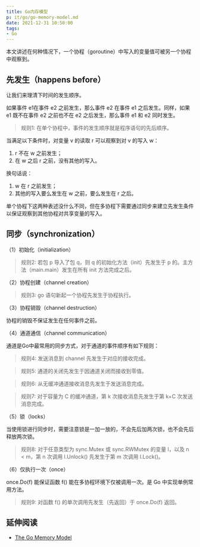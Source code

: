 ```yaml
---
title: Go内存模型
p: it/go/go-memory-model.md
date: 2021-12-31 10:50:00
tags:
- Go
---
```


本文讲述在何种情况下，一个协程（goroutine）中写入的变量值可被另一个协程中观察到。

## 先发生（happens before）

让我们来理清下时间的发生顺序。

如果事件 e1在事件 e2 之前发生，那么事件 e2 在事件 e1 之后发生。同样，如果 e1 既不在事件 e2 之前也不在 e2 之后发生，那么事件 e1 和 e2 同时发生。

> 规则1: 在单个协程中，事件的发生顺序就是程序语句的先后顺序。

当满足以下条件时，对变量 v 的读取 r 可以观察到对 v 的写入 w：

1. r 不在 w 之前发生；
2. 在 w 之后 r 之前，没有其他的写入。

换句话说：

1. w 在 r 之前发生；
2. 其他的写入要么发生在 w 之前，要么发生在 r 之后。

单个协程下这两种表述没什么不同，但在多协程下需要通过同步来建立先发生条件以保证观察到其他协程对共享变量的写入。

## 同步（synchronization）

（1）初始化（initialization）

> 规则2: 若包 p 导入了包 q，则 q 的初始化方法（init）先发生于 p 的。主方法（main.main）发生在所有 init 方法完成之后。

（2）协程创建（channel creation）

> 规则3: go 语句新起一个协程先发生于协程执行。

（3）协程销毁（channel destruction）

协程的销毁不保证发生在任何事件之前。

（4）通道通信（channel communication）

通道是Go中最常用的同步方式，对于通道的事件顺序有如下规则：

> 规则4: 发送消息到 channel 先发生于对应的接收完成。

> 规则5: 通道的关闭先发生于因通道关闭而接收到零值。

> 规则6: 从无缓冲通道接收消息先发生于发送消息完成。

> 规则7: 对于容量为 C 的缓冲通道，第 k 次接收消息先发生于第 k+C 次发送消息完成。

（5）锁（locks）

当使用锁进行同步时，需要注意锁是一加一放的，不会先后加两次锁，也不会先后释放两次锁。

> 规则8: 对于任意类型为 sync.Mutex 或 sync.RWMutex 的变量 l，以及 n < m，第 n 次调用 l.Unlock() 先发生于第 m 次调用 l.Lock()。

（6）仅执行一次（once）

once.Do(f) 能保证函数 f() 能在多协程环境下仅被调用一次。是 Go 中实现单例常用方法。

> 规则9: 对函数 f() 的单次调用先发生（先返回）于 once.Do(f) 返回。

## 延伸阅读

- [The Go Memory Model](http://docscn.studygolang.com/ref/mem)
